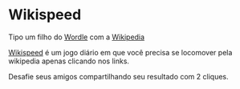 # Wikispeed

Tipo um filho do [Wordle](https://worldle.teuteuf.fr/) com a [Wikipedia](https://pt.wikipedia.org/wiki/Wikip%C3%A9dia:P%C3%A1gina_principal)

[Wikispeed](http://wikispeed.vercel.app/) é um jogo diário em que você precisa se locomover pela wikipedia apenas clicando nos links.

Desafie seus amigos compartilhando seu resultado com 2 cliques.
